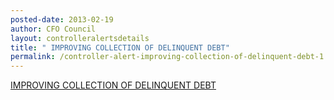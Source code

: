 ```yaml
---
posted-date: 2013-02-19
author: CFO Council
layout: controlleralertsdetails
title: " IMPROVING COLLECTION OF DELINQUENT DEBT"
permalink: /controller-alert-improving-collection-of-delinquent-debt-1.4.13/
---
```


[IMPROVING COLLECTION OF DELINQUENT DEBT](/assets/files/Controller-Alert-Improving-Collection-of-Delinquent-Debt-1.4.13.pdf)

